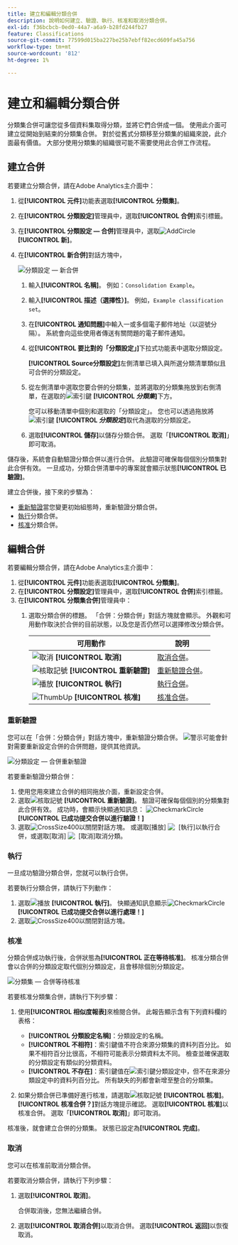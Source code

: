 ```yaml
---
title: 建立和編輯分類合併
description: 說明如何建立、驗證、執行、核准和取消分類合併。
exl-id: f36bcbcb-0ed0-44a7-a6a9-b28fd244fb27
feature: Classifications
source-git-commit: 77599d015ba227be25b7ebff82ecd609fa45a756
workflow-type: tm+mt
source-wordcount: '812'
ht-degree: 1%

---
```


# 建立和編輯分類合併

分類集合併可讓您從多個資料集取得分類，並將它們合併成一個。 使用此介面可建立從開始到結束的分類集合併。 對於從舊式分類移至分類集的組織來說，此介面最有價值。 大部分使用分類集的組織很可能不需要使用此合併工作流程。

## 建立合併

若要建立分類合併，請在Adobe Analytics主介面中：

1. 從&#x200B;**[!UICONTROL 元件]**&#x200B;功能表選取&#x200B;**[!UICONTROL 分類集]**。
1. 在&#x200B;**[!UICONTROL 分類設定]**&#x200B;管理員中，選取&#x200B;**[!UICONTROL 合併]**&#x200B;索引標籤。
1. 在&#x200B;**[!UICONTROL 分類設定 — 合併]**&#x200B;管理員中，選取![AddCircle](/help/assets/icons/AddCircle.svg) **[!UICONTROL 新]**。
1. 在&#x200B;**[!UICONTROL 新合併]**&#x200B;對話方塊中，

   ![分類設定 — 新合併](assets/classifications-sets-consolidations-new.png)
   1. 輸入&#x200B;**[!UICONTROL 名稱]**。 例如：`Consolidation Example`。
   1. 輸入&#x200B;**[!UICONTROL 描述（選擇性）]**。 例如，`Example classification set`。
   1. 在&#x200B;**[!UICONTROL 通知問題]**&#x200B;中輸入一或多個電子郵件地址（以逗號分隔）。 系統會向這些使用者傳送有關問題的電子郵件通知。
   1. 從&#x200B;**[!UICONTROL 要比對的「分類設定」]**&#x200B;下拉式功能表中選取分類設定。

      **[!UICONTROL Source分類設定]**&#x200B;左側清單已填入與所選分類清單類似且可合併的分類設定。

   1. 從左側清單中選取您要合併的分類集，並將選取的分類集拖放到右側清單，在選取的![索引鍵](/help/assets/icons/Key.svg) **[!UICONTROL _分類集_]**&#x200B;下方。

      您可以移動清單中個別和選取的「分類設定」。 您也可以透過拖放將![索引鍵](/help/assets/icons/Key.svg) **[!UICONTROL _分類設定_]**&#x200B;取代為選取的分類設定。

   1. 選取&#x200B;**[!UICONTROL 儲存]**&#x200B;以儲存分類合併。 選取「**[!UICONTROL 取消]**」即可取消。

儲存後，系統會自動驗證分類合併以進行合併。 此驗證可確保每個個別分類集對此合併有效。 一旦成功，分類合併清單中的專案就會顯示狀態&#x200B;**[!UICONTROL 已驗證]**。

建立合併後，接下來的步驟為：

* [重新驗證](#re-validate)當您變更初始組態時，重新驗證分類合併。
* [執行](#run)分類合併。
* [核准](#approve)分類合併。



<!--
         
  

**[!UICONTROL Components]** > **[!UICONTROL Classification sets]** > **[!UICONTROL Consolidations]** > **[!UICONTROL Add]**

The following fields are available when creating a consolidation:

* **[!UICONTROL Name]**: The name of the consolidation.
* **[!UICONTROL Notify of issues]**: A comma-delimited list of email addresses that are notified of issues with this consolidation.
* **[!UICONTROL Dataset to match]**: A drop-down list of all classification sets.

Once you select a classification set, a table with two columns appears:

* The right column contains all classification sets that you want to consolidate. It starts with the classification set selected using the above drop-down list.
* The left column contains all classification sets eligible to be merged with the originally selected dataset. **Schemas must exactly match to be eligible for consolidation**. If schemas do not match the selected classification set, they do not appear in this left column.

Drag the desired classification sets from the available column on the left to the consolidation column on the right. Once the consolidation is given a name and two or more classification sets are in the right column, click **[!UICONTROL Save & Continue]**.

-->

## 編輯合併

若要編輯分類合併，請在Adobe Analytics主介面中：

1. 從&#x200B;**[!UICONTROL 元件]**&#x200B;功能表選取&#x200B;**[!UICONTROL 分類集]**。
1. 在&#x200B;**[!UICONTROL 分類設定]**&#x200B;管理員中，選取&#x200B;**[!UICONTROL 合併]**&#x200B;索引標籤。
1. 在&#x200B;**[!UICONTROL 分類集合併]**&#x200B;管理員中：
   1. 選取分類合併的標題。 「合併：分類合併」對話方塊就會顯示。 外觀和可用動作取決於合併的目前狀態，以及您是否仍然可以選擇修改分類合併。

      | 可用動作 | 說明 |
      |---|---|
      | ![取消](/help/assets/icons/Cancel.svg) **[!UICONTROL 取消]** | [取消合併](#cancel)。 |
      | ![核取記號](/help/assets/icons/Checkmark.svg) **[!UICONTROL 重新驗證]** | [重新驗證合併](#re-validate)。 |
      | ![播放](/help/assets/icons/Play.svg) **[!UICONTROL 執行]** | [執行合併](#run)。 |
      | ![ThumbUp](/help/assets/icons/ThumbUp.svg) **[!UICONTROL 核准]** | [核准合併](#approve)。 |



### 重新驗證

您可以在「合併：分類合併」對話方塊中，重新驗證分類合併。 ![警示](/help/assets/icons/Alert.svg)可能會針對需要重新設定合併的合併問題，提供其他資訊。

![分類設定 — 合併重新驗證](assets/classifications-sets-consolidations-validated.png)

若要重新驗證分類合併：

1. 使用您用來建立合併的相同拖放介面，重新設定合併。
1. 選取![核取記號](/help/assets/icons/Checkmark.svg) **[!UICONTROL 重新驗證]**。 驗證可確保每個個別的分類集對此合併有效。 成功時，會顯示快顯通知訊息： ![CheckmarkCircle](/help/assets/icons/CheckmarkCircle.svg) **[!UICONTROL 已成功提交合併以進行驗證！]**
1. 選取![CrossSize400](/help/assets/icons/CrossSize400.svg)以關閉對話方塊。 或選取[播放] ![&#x200B; &#x200B;](/help/assets/icons/Play.svg) [執行]以執行合併，或選取[取消] ![&#x200B; &#x200B;](/help/assets/icons/Cancel.svg) [取消]取消分類。



<!--
Once you have created a consolidation, a list of source datasets appears on the right. The **[!UICONTROL Validate]** button makes sure that each individual classification set is valid for this consolidation. You can reorder the classification steps here to determine priority in cases of mismatched classification values. **The highest classification set in the list overwrites any mismatched values in other classification sets.**

-->

### 執行

一旦成功驗證分類合併，您就可以執行合併。

若要執行分類合併，請執行下列動作：

1. 選取![播放](/help/assets/icons/Play.svg) **[!UICONTROL 執行]**。 快顯通知訊息顯示![CheckmarkCircle](/help/assets/icons/CheckmarkCircle.svg) **[!UICONTROL 已成功提交合併以進行處理！]**
1. 選取![CrossSize400](/help/assets/icons/CrossSize400.svg)以關閉對話方塊。


### 核准

分類合併成功執行後，合併狀態為&#x200B;**[!UICONTROL 正在等待核准]**。 核准分類合併會以合併的分類設定取代個別分類設定，且會移除個別分類設定。

![分類集 — 合併等待核准](assets/classifications-sets-consolidations-waitingforapproval.png)

若要核准分類集合併，請執行下列步驟：

1. 使用&#x200B;**[!UICONTROL 相似度報表]**&#x200B;來檢閱合併。 此報告顯示含有下列資料欄的表格：

   * **[!UICONTROL 分類設定名稱]**：分類設定的名稱。
   * **[!UICONTROL 不相符]**：索引鍵值不符合來源分類集的資料列百分比。 如果不相符百分比很高，不相符可能表示分類資料太不同。 檢查並確保選取的分類設定有類似的分類資料。
   * **[!UICONTROL 不存在]**：索引鍵值在![索引鍵](/help/assets/icons/Key.svg)分類設定中，但不在來源分類設定中的資料列百分比。 所有缺失的列都會新增至整合的分類集。

1. 如果分類合併已準備好進行核准，請選取![核取記號](/help/assets/icons/Checkmark.svg) **[!UICONTROL 核准]**。 **[!UICONTROL 核准合併？]**&#x200B;對話方塊提示確認。 選取&#x200B;**[!UICONTROL 核准]**&#x200B;以核准合併。 選取「**[!UICONTROL 取消]**」即可取消。

核准後，就會建立合併的分類集。 狀態已設定為&#x200B;**[!UICONTROL 完成]**。


### 取消

您可以在核准前取消分類合併。

若要取消分類合併，請執行下列步驟：

1. 選取&#x200B;**[!UICONTROL 取消]**。

   合併取消後，您無法繼續合併。
1. 選取&#x200B;**[!UICONTROL 取消合併]**&#x200B;以取消合併。 選取&#x200B;**[!UICONTROL 返回]**&#x200B;以恢復取消。
